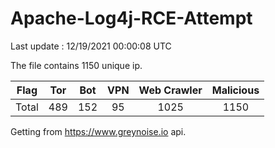 
# Apache-Log4j-RCE-Attempt

Last update : 12/19/2021 00:00:08 UTC

The file contains 1150 unique ip.

| Flag | Tor | Bot | VPN | Web Crawler | Malicious |
| :-:  | :-: | :-: | :-: | :-:         | :-:       |
| Total| 489  | 152  | 95  | 1025          | 1150        |

Getting from https://www.greynoise.io api.